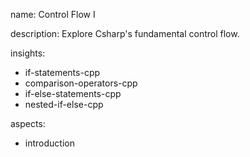 name: Control Flow I

description: Explore Csharp's fundamental control flow.

insights:
  - if-statements-cpp
  - comparison-operators-cpp
  - if-else-statements-cpp
  - nested-if-else-cpp

aspects:
  - introduction
